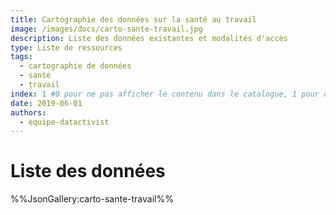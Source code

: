 ```yaml
---
title: Cartographie des données sur la santé au travail
image: /images/docs/carto-sante-travail.jpg
description: Liste des données existantes et modalités d'accès
type: Liste de ressources
tags:
  - cartographie de données
  - santé
  - travail
index: 1 #0 pour ne pas afficher le contenu dans le catalogue, 1 pour qu'il s'affiche dans le catalogue
date: 2019-06-01
authors:
  - equipe-datactivist
--- 
```


# Liste des données

%%JsonGallery:carto-sante-travail%%
